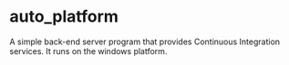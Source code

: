 # auto_platform
A simple back-end server program that provides Continuous Integration services.  It runs on the windows platform.
